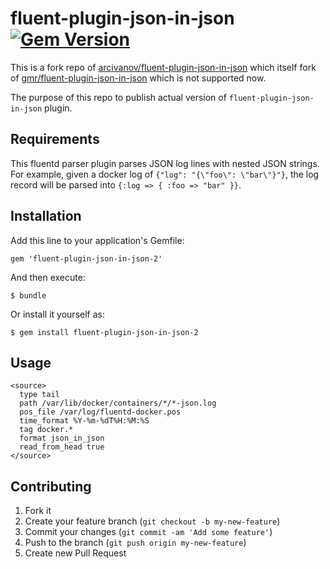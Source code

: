 # fluent-plugin-json-in-json [![Gem Version](https://badge.fury.io/rb/fluent-plugin-json-in-json-2.svg)](https://badge.fury.io/rb/fluent-plugin-json-in-json-2)

This is a fork repo of [arcivanov/fluent-plugin-json-in-json](https://github.com/arcivanov/fluent-plugin-json-in-json) which itself fork of [gmr/fluent-plugin-json-in-json](https://github.com/gmr/fluent-plugin-json-in-json) which is not supported now.

The purpose of this repo to publish actual version of `fluent-plugin-json-in-json` plugin.

## Requirements

This fluentd parser plugin parses JSON log lines with nested JSON strings. For
example, given a docker log of ``{"log": "{\"foo\": \"bar\"}"}``, the log record
will be parsed into ``{:log => { :foo => "bar" }}``.

## Installation

Add this line to your application's Gemfile:

    gem 'fluent-plugin-json-in-json-2'

And then execute:

    $ bundle

Or install it yourself as:

    $ gem install fluent-plugin-json-in-json-2


## Usage

```
<source>
  type tail
  path /var/lib/docker/containers/*/*-json.log
  pos_file /var/log/fluentd-docker.pos
  time_format %Y-%m-%dT%H:%M:%S
  tag docker.*
  format json_in_json
  read_from_head true
</source>
```

## Contributing

1. Fork it
2. Create your feature branch (`git checkout -b my-new-feature`)
3. Commit your changes (`git commit -am 'Add some feature'`)
4. Push to the branch (`git push origin my-new-feature`)
5. Create new Pull Request
